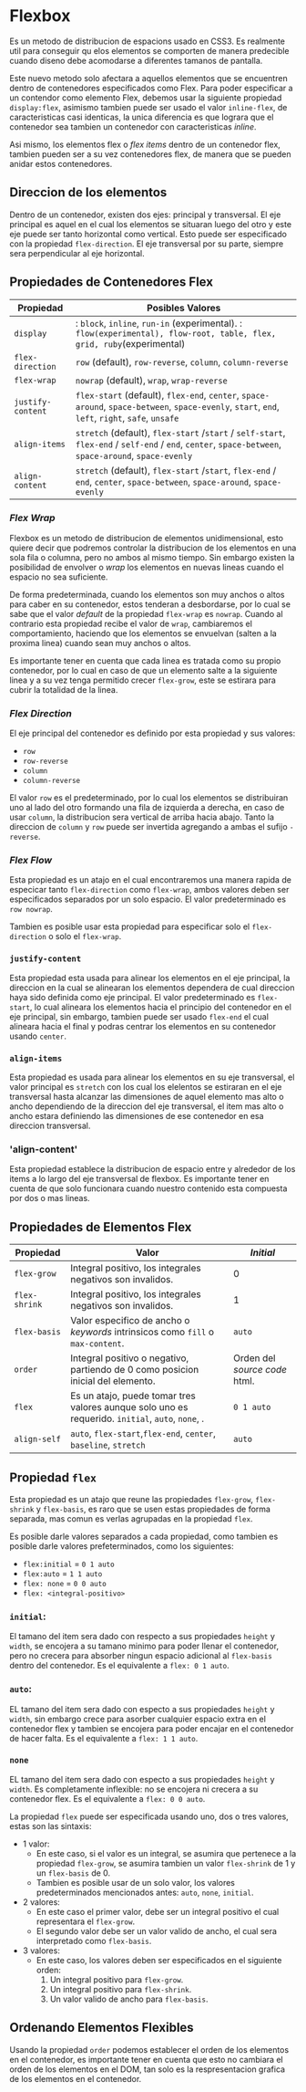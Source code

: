 # Flexbox

Es un metodo de distribucion de espacions usado en CSS3. Es realmente util para conseguir qu elos elementos se comporten de manera predecible cuando diseno debe acomodarse a diferentes tamanos de pantalla.

Este nuevo metodo solo afectara a aquellos elementos que se encuentren dentro de contenedores especificados como Flex. Para poder especificar a un contendor como elemento Flex, debemos usar la siguiente propiedad `display:flex`, asimismo tambien puede ser usado el valor `inline-flex`, de caracteristicas casi identicas, la unica diferencia es que lograra que el contenedor sea tambien un contenedor con caracteristicas *inline*.

Asi mismo, los elementos flex o *flex items* dentro de un contenedor flex, tambien pueden ser a su vez contenedores flex, de manera que se pueden anidar estos contenedores.

## Direccion de los elementos 

Dentro de un contenedor, existen dos ejes: principal y transversal. El eje principal es aquel en el cual los elementos se situaran luego del otro y este eje puede ser tanto horizontal como vertical. Esto puede ser especificado con la propiedad `flex-direction`. El eje transversal por su parte, siempre sera perpendicular al eje horizontal.

## Propiedades de Contenedores Flex

| Propiedad | Posibles Valores |
|-----------|------------------|
| `display` | <display-outside>: `block`, `inline`, `run-in` (experimental). <display-inside>: `flow(experimental), flow-root, table, flex, grid, ruby`(experimental) |
| `flex-direction` | `row` (default), `row-reverse`, `column`, `column-reverse` |
| `flex-wrap` | `nowrap` (default), `wrap`, `wrap-reverse` |
| `justify-content` | `flex-start` (default), `flex-end`, `center`, `space-around`, `space-between`, `space-evenly`, `start`, `end`, `left`, `right`, `safe`, `unsafe` |
| `align-items` | `stretch` (default), `flex-start` /`start` / `self-start`, `flex-end` / `self-end` / `end`, `center`, `space-between`, `space-around`, `space-evenly` |
| `align-content` | `stretch` (default), `flex-start` /`start`, `flex-end` / `end`, `center`, `space-between`, `space-around`, `space-evenly`  |

### *Flex Wrap*

Flexbox es un metodo de distribucion de elementos unidimensional, esto quiere decir que podremos controlar la distribucion de los elementos en una sola fila o columna, pero no ambos al mismo tiempo. Sin embargo existen la posibilidad de envolver o *wrap* los elementos en nuevas lineas cuando el espacio no sea suficiente. 

De forma predeterminada, cuando los elementos son muy anchos o altos para caber en su contenedor, estos tenderan a desbordarse, por lo cual se sabe que el valor *default* de la propiedad `flex-wrap` es `nowrap`. Cuando al contrario esta propiedad recibe el valor de `wrap`, cambiaremos el comportamiento, haciendo que los elementos se envuelvan (salten a la proxima linea) cuando sean muy anchos o altos. 

Es importante tener en cuenta que cada linea es tratada como su propio contenedor, por lo cual en caso de que un elemento salte a la siguiente linea y a su vez tenga permitido crecer `flex-grow`, este se estirara para cubrir la totalidad de la linea. 

### *Flex Direction*

El eje principal del contenedor es definido por esta propiedad y sus valores:

* `row`
* `row-reverse`
* `column`
* `column-reverse`

El valor `row` es el predeterminado, por lo cual los elementos se distribuiran uno al lado del otro formando una fila de izquierda a derecha, en caso de usar `column`, la distribucion sera vertical de arriba hacia abajo. Tanto la direccion de `column` y `row` puede ser invertida agregando a ambas el sufijo `-reverse`.

### *Flex Flow*

Esta propiedad es un atajo en el cual encontraremos una manera rapida de especicar tanto `flex-direction` como `flex-wrap`, ambos valores deben ser especificados separados por un solo espacio. El valor predeterminado es `row nowrap`.

Tambien es posible usar esta propiedad para especificar solo el `flex-direction` o solo el `flex-wrap`.

### `justify-content`

Esta propiedad esta usada para alinear los elementos en el eje principal, la direccion en la cual se alinearan los elementos dependera de cual direccion haya sido definida como eje principal. El valor predeterminado es `flex-start`, lo cual alineara los elementos hacia el principio del contenedor en el eje principal, sin embargo, tambien puede ser usado `flex-end` el cual alineara hacia el final y podras centrar los elementos en su contenedor usando `center`.

### `align-items`

Esta propiedad es usada para alinear los elementos en su eje transversal, el valor principal es `stretch` con los cual los elelentos se estiraran en el eje transversal hasta alcanzar las dimensiones de aquel elemento mas alto o ancho dependiendo de la direccion del eje transversal, el item mas alto o ancho estara definiendo las dimensiones de ese contenedor en esa direccion transversal. 

### 'align-content'

Esta propiedad establece la distribucion de espacio entre y alrededor de los items a lo largo del eje transversal de flexbox. Es importante tener en cuenta de que solo funcionara cuando nuestro contenido esta compuesta por dos o mas lineas. 

## Propiedades de Elementos Flex

| Propiedad | Valor | *Initial* |
|-----------|-------|-----------|
| `flex-grow` | Integral positivo, los integrales negativos son invalidos. | 0 |
| `flex-shrink` | Integral positivo, los integrales negativos son invalidos. | 1 |
| `flex-basis` | Valor especifico de ancho o *keywords* intrinsicos como `fill` o `max-content`. | `auto` |
| `order` | Integral positivo o negativo, partiendo de 0 como posicion inicial del elemento. | Orden del *source code* html. |
| `flex` | Es un atajo, puede tomar tres valores aunque solo uno es requerido. `initial`, `auto`, `none`, <integral-positivo>. | `0 1 auto` |
| `align-self` | `auto`, `flex-start`,`flex-end`, `center`, `baseline`, `stretch` | `auto` |


## Propiedad `flex`

Esta propiedad es un atajo que reune las propiedades `flex-grow`, `flex-shrink` y `flex-basis`, es raro que se usen estas propiedades de forma separada, mas comun es verlas agrupadas en la propiedad `flex`. 

Es posible darle valores separados a cada propiedad, como tambien es posible darle valores prefeterminados, como los siguientes: 

* `flex:initial` = `0 1 auto`
* `flex:auto` = `1 1 auto`
* `flex: none` = `0 0 auto`
* `flex: <integral-positivo>`

### `initial`: 

El tamano del item sera dado con respecto a sus propiedades `height` y `width`, se encojera a su tamano minimo para poder llenar el contenedor, pero no crecera para absorber ningun espacio adicional al `flex-basis` dentro del contenedor. Es el equivalente a `flex: 0 1 auto`.

### `auto`:

EL tamano del item sera dado con especto a sus propiedades `height` y `width`, sin embargo crece para asorber cualquier espacio extra en el contenedor flex y tambien se encojera para poder encajar en el contenedor de hacer falta. Es el equivalente a `flex: 1 1 auto`.

### `none`

EL tamano del item sera dado con especto a sus propiedades `height` y `width`. Es completamente inflexible: no se encojera ni crecera a su contenedor flex. Es el equivalente a `flex: 0 0 auto`.

La propiedad `flex` puede ser especificada usando uno, dos o tres valores, estas son las sintaxis: 

* 1 valor: 
    * En este caso, si el valor es un integral, se asumira que pertenece a la propiedad `flex-grow`, se asumira tambien un valor `flex-shrink` de 1 y un `flex-basis` de 0.
    * Tambien es posible usar de un solo valor, los valores predeterminados mencionados antes: `auto`, `none`, `initial`.
* 2 valores: 
    * En este caso el primer valor, debe ser un integral positivo el cual representara el `flex-grow`. 
    * El segundo valor debe ser un valor valido de ancho, el cual sera interpretado como `flex-basis`.
* 3 valores: 
    * En este caso, los valores deben ser especificados en el siguiente orden:
        1. Un integral positivo para `flex-grow`.
        2. Un integral positivo para `flex-shrink`.
        3. Un valor valido de ancho para `flex-basis`.

## Ordenando Elementos Flexibles 

Usando la propiedad `order` podemos establecer el orden de los elementos en el contenedor, es importante tener en cuenta que esto no cambiara el orden de los elementos en el DOM, tan solo es la respresentacion grafica de los elementos en el contenedor. 